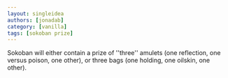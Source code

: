 ```yaml
---
layout: singleidea
authors: [jonadab]
category: [vanilla]
tags: [sokoban prize]
---
```

Sokoban will either contain a prize of ''three'' amulets (one reflection, one versus poison, one other), or three bags (one holding, one oilskin, one other).
